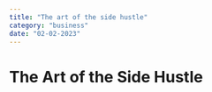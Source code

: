 ```yaml
---
title: "The art of the side hustle"
category: "business"
date: "02-02-2023"
---
```


# The Art of the Side Hustle
